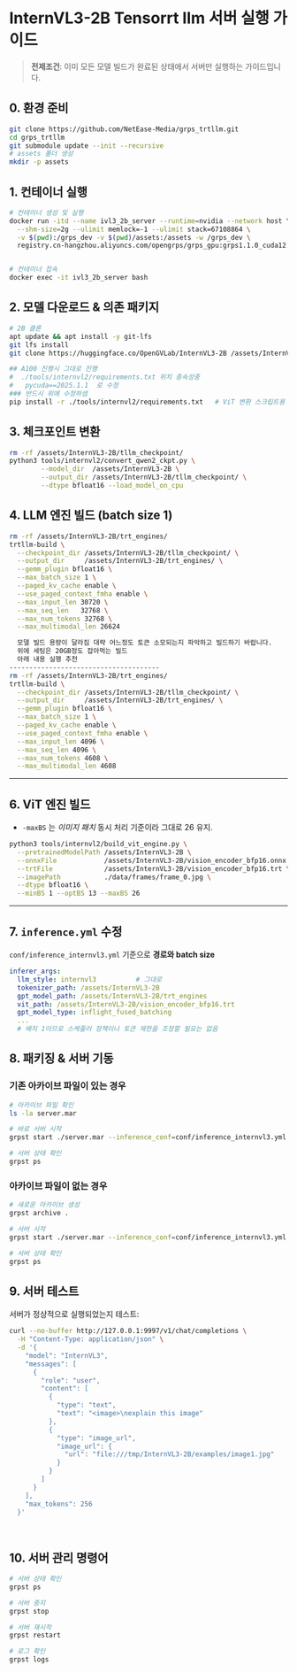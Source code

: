 
# InternVL3-2B Tensorrt llm 서버 실행 가이드

> **전제조건**: 이미 모든 모델 빌드가 완료된 상태에서 서버만 실행하는 가이드입니다.

## 0. 환경 준비

```bash
git clone https://github.com/NetEase-Media/grps_trtllm.git
cd grps_trtllm
git submodule update --init --recursive
# assets 폴더 생성
mkdir -p assets
```

## 1. 컨테이너 실행

```bash
# 컨테이너 생성 및 실행
docker run -itd --name ivl3_2b_server --runtime=nvidia --network host \
  --shm-size=2g --ulimit memlock=-1 --ulimit stack=67108864 \
  -v $(pwd):/grps_dev -v $(pwd)/assets:/assets -w /grps_dev \
  registry.cn-hangzhou.aliyuncs.com/opengrps/grps_gpu:grps1.1.0_cuda12.6_cudnn9.6_trtllm0.16.0_py3.12 bash


# 컨테이너 접속
docker exec -it ivl3_2b_server bash
```

## 2. 모델 다운로드 & 의존 패키지
```bash
# 2B 클론
apt update && apt install -y git-lfs
git lfs install
git clone https://huggingface.co/OpenGVLab/InternVL3-2B /assets/InternVL3-2B

## A100 진행시 그대로 진행 
#  ./tools/internvl2/requirements.txt 위치 종속성중
#   pycuda==2025.1.1  로 수정
### 반드시 위에 수정하셈
pip install -r ./tools/internvl2/requirements.txt   # ViT 변환 스크립트용

```
## 3. 체크포인트 변환
```bash
rm -rf /assets/InternVL3-2B/tllm_checkpoint/
python3 tools/internvl2/convert_qwen2_ckpt.py \
        --model_dir  /assets/InternVL3-2B \
        --output_dir /assets/InternVL3-2B/tllm_checkpoint/ \
        --dtype bfloat16 --load_model_on_cpu

```
## 4. **LLM 엔진** 빌드 (batch size 1)

```bash
rm -rf /assets/InternVL3-2B/trt_engines/
trtllm-build \
  --checkpoint_dir /assets/InternVL3-2B/tllm_checkpoint/ \
  --output_dir     /assets/InternVL3-2B/trt_engines/ \
  --gemm_plugin bfloat16 \
  --max_batch_size 1 \
  --paged_kv_cache enable \
  --use_paged_context_fmha enable \
  --max_input_len 30720 \
  --max_seq_len   32768 \
  --max_num_tokens 32768 \
  --max_multimodal_len 26624        

  모델 빌드 용량이 달라짐 대략 어느정도 토큰 소모되는지 파악하고 빌드하기 바랍니다.
  위에 세팅은 20GB정도 잡아먹는 빌드
  아래 내용 실행 추천
--------------------------------------
rm -rf /assets/InternVL3-2B/trt_engines/
trtllm-build \
  --checkpoint_dir /assets/InternVL3-2B/tllm_checkpoint/ \
  --output_dir     /assets/InternVL3-2B/trt_engines/ \
  --gemm_plugin bfloat16 \
  --max_batch_size 1 \
  --paged_kv_cache enable \
  --use_paged_context_fmha enable \
  --max_input_len 4096 \
  --max_seq_len 4096 \
  --max_num_tokens 4608 \
  --max_multimodal_len 4608

```
---

## 6. **ViT 엔진** 빌드

- `-maxBS` 는 *이미지 패치* 동시 처리 기준이라 그대로 26 유지.

```bash
python3 tools/internvl2/build_vit_engine.py \
  --pretrainedModelPath /assets/InternVL3-2B \
  --onnxFile            /assets/InternVL3-2B/vision_encoder_bfp16.onnx \
  --trtFile             /assets/InternVL3-2B/vision_encoder_bfp16.trt \
  --imagePath           ./data/frames/frame_0.jpg \
  --dtype bfloat16 \
  --minBS 1 --optBS 13 --maxBS 26
```
--------------------------------------------------------------

## 7. `inference.yml` 수정

`conf/inference_internvl3.yml` 기준으로 **경로와 batch size**

```yaml
inferer_args:
  llm_style: internvl3          # 그대로
  tokenizer_path: /assets/InternVL3-2B
  gpt_model_path: /assets/InternVL3-2B/trt_engines
  vit_path: /assets/InternVL3-2B/vision_encoder_bfp16.trt
  gpt_model_type: inflight_fused_batching
  ...
  # 배치 1이므로 스케줄러 정책이나 토큰 제한을 조정할 필요는 없음

```

## 8. 패키징 & 서버 기동

### 기존 아카이브 파일이 있는 경우
```bash
# 아카이브 파일 확인
ls -la server.mar

# 바로 서버 시작
grpst start ./server.mar --inference_conf=conf/inference_internvl3.yml

# 서버 상태 확인
grpst ps
```

### 아카이브 파일이 없는 경우
```bash
# 새로운 아카이브 생성
grpst archive .

# 서버 시작
grpst start ./server.mar --inference_conf=conf/inference_internvl3.yml

# 서버 상태 확인
grpst ps
```

## 9. 서버 테스트

서버가 정상적으로 실행되었는지 테스트:

```bash
curl --no-buffer http://127.0.0.1:9997/v1/chat/completions \
  -H "Content-Type: application/json" \
  -d '{
    "model": "InternVL3",
    "messages": [
      {
        "role": "user",
        "content": [
          {
            "type": "text",
            "text": "<image>\nexplain this image"
          },
          {
            "type": "image_url",
            "image_url": {
              "url": "file:///tmp/InternVL3-2B/examples/image1.jpg"
            }
          }
        ]
      }
    ],
    "max_tokens": 256
  }'

  
```

## 10. 서버 관리 명령어

```bash
# 서버 상태 확인
grpst ps

# 서버 중지
grpst stop

# 서버 재시작
grpst restart

# 로그 확인
grpst logs
```